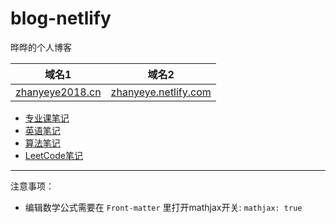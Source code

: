 # blog-netlify
晔晔的个人博客    

| 域名1                                       | 域名2                                                 |
| ------------------------------------------- | ----------------------------------------------------- |
| [zhanyeye2018.cn](https://zhanyeye2018.cn/) | [zhanyeye.netlify.com](https://zhanyeye.netlify.com/) |

+ [专业课笔记](https://zhanyeye.netlify.com/categories/%E4%B8%93%E4%B8%9A%E8%AF%BE/)
+ [英语笔记](https://zhanyeye.netlify.com/categories/%E8%8B%B1%E8%AF%AD/)
+ [算法笔记](https://zhanyeye.netlify.com/categories/%E7%AE%97%E6%B3%95/)  
+ [LeetCode笔记](https://zhanyeye.netlify.com/categories/leetcode/)

---
注意事项：
+ 编辑数学公式需要在 `Front-matter` 里打开mathjax开关: `mathjax: true`
